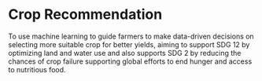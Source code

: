 # Crop Recommendation
 
To use machine learning to guide farmers to make data-driven decisions on selecting more suitable crop for better yields, aiming to support SDG 12 by optimizing land and water use and also supports SDG 2 by reducing the chances of crop failure supporting global efforts to end hunger and access to nutritious food.
